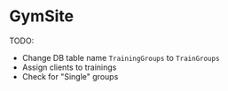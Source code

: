 # GymSite

TODO: 
 - Change DB table name `TrainingGroups` to `TrainGroups` 
 - Assign clients to trainings
 - Check for "Single" groups